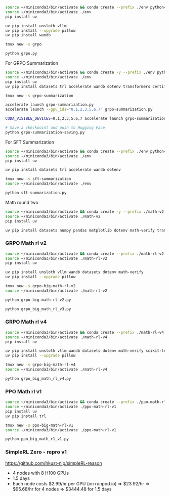 ```bash
source ~/miniconda3/bin/activate && conda create --prefix ./env python=3.10
source ~/miniconda3/bin/activate ./env
pip install uv

uv pip install unsloth vllm
uv pip install --upgrade pillow
uv pip install wandb

tmux new -s grpo

python grpo.py
```


For GRPO Summarization
```bash
source ~/miniconda3/bin/activate && conda create -y --prefix ./env python=3.10
source ~/miniconda3/bin/activate ./env
pip install uv
uv pip install datasets trl accelerate wandb dotenv transformers certifi

tmux new -s grpo-summarization

accelerate launch grpo-summarization.py
accelerate launch --gpu_ids="0,1,2,3,5,6,7" grpo-summarization.py

CUDA_VISIBLE_DEVICES=0,1,2,3,5,6,7 accelerate launch grpo-summarization.py

# Save a checkpoint and push to Hugging Face
python grpo-summarization-saving.py
```

For SFT Summarization
```bash
source ~/miniconda3/bin/activate && conda create --prefix ./env python=3.10
source ~/miniconda3/bin/activate ./env
pip install uv

uv pip install datasets trl accelerate wandb dotenv

tmux new -s sft-summarization
source ~/miniconda3/bin/activate ./env

python sft-summarization.py
```


Math round two
```bash
source ~/miniconda3/bin/activate && conda create -y --prefix ./math-v2 python=3.10
source ~/miniconda3/bin/activate ./math-v2
pip install uv

uv pip install datasets numpy pandas matplotlib dotenv math-verify transformers
```


### GRPO Math rl v2
```bash
source ~/miniconda3/bin/activate && conda create --prefix ./math-rl-v2 python=3.10
source ~/miniconda3/bin/activate ./math-rl-v2
pip install uv

uv pip install unsloth vllm wandb datasets dotenv math-verify
uv pip install --upgrade pillow

tmux new -s grpo-big-math-rl-v2
source ~/miniconda3/bin/activate ./math-rl-v2

python grpo-big-math-rl-v2.py

python grpo_big_math_rl_v3.py
```


### GRPO Math rl v4
```bash
source ~/miniconda3/bin/activate && conda create --prefix ./math-rl-v4 python=3.10
source ~/miniconda3/bin/activate ./math-rl-v4
pip install uv

uv pip install unsloth vllm wandb datasets dotenv math-verify scikit-learn
uv pip install --upgrade pillow

tmux new -s grpo-big-math-rl-v4
source ~/miniconda3/bin/activate ./math-rl-v4

python grpo_big_math_rl_v4.py
```


### PPO Math rl v1
```bash
source ~/miniconda3/bin/activate && conda create --prefix ./ppo-math-rl-v1 python=3.10
source ~/miniconda3/bin/activate ./ppo-math-rl-v1
pip install uv
uv pip install trl

tmux new -s ppo-big-math-rl-v1
source ~/miniconda3/bin/activate ./ppo-math-rl-v1

python ppo_big_math_r1_v1.py
```


### SimpleRL Zero - repro v1
https://github.com/hkust-nlp/simpleRL-reason

- 4 nodes with 8 H100 GPUs
- 1.5 days
- Each node costs $2.99/hr per GPU (on runpod.io)
    => $23.92/hr
    => $95.68/hr for 4 nodes
    => $3444.48 for 1.5 days



```bash

```